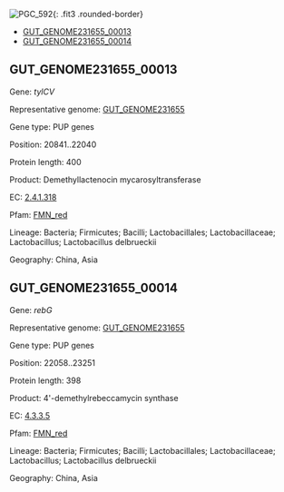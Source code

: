 ![PGC_592](../static/images/Clusters_figure/PGC_592.jpg){: .fit3 .rounded-border}

<ul id="myTab" class="nav nav-tabs">
  <li class="active">
        <a href="#tab1" data-toggle="tab">GUT_GENOME231655_00013</a>
  </li>
<li><a href="#tab2" data-toggle="tab">GUT_GENOME231655_00014</a></li>
</ul>

<div id="myTabContent" class="tab-content">
  <div class="tab-pane fade in active" id="tab1">

<h2 id="GUT_GENOME231655_00013">GUT_GENOME231655_00013</h2>
<p>Gene: <em>tylCV</em>
<p>Representative genome: <a href="https://www.ebi.ac.uk/metagenomics/genomes/MGYG-HGUT-01369">GUT_GENOME231655</a></p>
<p>Gene type: PUP genes</p>
<p>Position: 20841..22040</p>
<p>Protein length: 400</p>
<p>Product: Demethyllactenocin mycarosyltransferase</p>
<p>EC: <a href="https://www.brenda-enzymes.org/enzyme.php?ecno=2.4.1.318">2.4.1.318</a></p>
<p>Pfam: <a href="http://pfam.xfam.org/family/FMN_red">FMN_red</a></p>

<p>Lineage: Bacteria; Firmicutes; Bacilli; Lactobacillales; Lactobacillaceae; Lactobacillus; Lactobacillus delbrueckii</p>
<p>Geography: China, Asia</p>
  </div>

  <div class="tab-pane fade" id="tab2">

<h2 id="GUT_GENOME231655_00014">GUT_GENOME231655_00014</h2>
<p>Gene: <em>rebG</em></p>
<p>Representative genome: <a href="https://www.ebi.ac.uk/metagenomics/genomes/MGYG-HGUT-01369">GUT_GENOME231655</a></p>
<p>Gene type: PUP genes</p>
<p>Position: 22058..23251</p>
<p>Protein length: 398</p>
<p>Product: 4'-demethylrebeccamycin synthase</p>
<p>EC: <a href="https://www.brenda-enzymes.org/enzyme.php?ecno=4.3.3.5">4.3.3.5</a></p>
<p>Pfam: <a href="http://pfam.xfam.org/family/FMN_red">FMN_red</a></p>

<p>Lineage: Bacteria; Firmicutes; Bacilli; Lactobacillales; Lactobacillaceae; Lactobacillus; Lactobacillus delbrueckii</p>
<p>Geography: China, Asia</p>

  </div>
</div>
